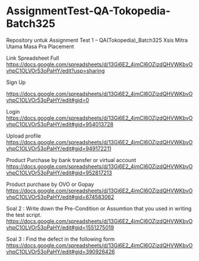 # AssignmentTest-QA-Tokopedia-Batch325
Repository untuk Assignment Test 1 – QA(Tokopedia)_Batch325 Xsis Mitra Utama Masa Pra Placement

Link Spreadsheet 
Full https://docs.google.com/spreadsheets/d/13Gi6E2_4imCI6OZjzdQHVWKbvOvhpC1OLVOr53oPaHY/edit?usp=sharing

Sign Up 

https://docs.google.com/spreadsheets/d/13Gi6E2_4imCI6OZjzdQHVWKbvOvhpC1OLVOr53oPaHY/edit#gid=0

Login 
https://docs.google.com/spreadsheets/d/13Gi6E2_4imCI6OZjzdQHVWKbvOvhpC1OLVOr53oPaHY/edit#gid=954013728

Upload profile 
https://docs.google.com/spreadsheets/d/13Gi6E2_4imCI6OZjzdQHVWKbvOvhpC1OLVOr53oPaHY/edit#gid=949172211

Product Purchase by bank transfer or virtual account 
https://docs.google.com/spreadsheets/d/13Gi6E2_4imCI6OZjzdQHVWKbvOvhpC1OLVOr53oPaHY/edit#gid=952817213

Product purchase by OVO or Gopay 
https://docs.google.com/spreadsheets/d/13Gi6E2_4imCI6OZjzdQHVWKbvOvhpC1OLVOr53oPaHY/edit#gid=674583062

Soal 2 : Write down the Pre-Condition or Assumtion that you used in writing the test script.
https://docs.google.com/spreadsheets/d/13Gi6E2_4imCI6OZjzdQHVWKbvOvhpC1OLVOr53oPaHY/edit#gid=1551275019

Soal 3 : Find the defect in the following form
https://docs.google.com/spreadsheets/d/13Gi6E2_4imCI6OZjzdQHVWKbvOvhpC1OLVOr53oPaHY/edit#gid=390926426
